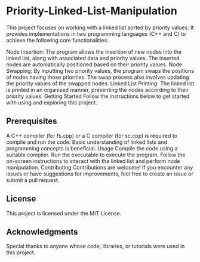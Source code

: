 # Priority-Linked-List-Manipulation
This project focuses on working with a linked list sorted by priority values. It provides implementations in two programming languages (C++ and C) to achieve the following core functionalities:

Node Insertion: The program allows the insertion of new nodes into the linked list, along with associated data and priority values. The inserted nodes are automatically positioned based on their priority values.
Node Swapping: By inputting two priority values, the program swaps the positions of nodes having those priorities. The swap process also involves updating the priority values of the swapped nodes.
Linked List Printing: The linked list is printed in an organized manner, presenting the nodes according to their priority values.
Getting Started
Follow the instructions below to get started with using and exploring this project.

## Prerequisites
A C++ compiler (for fs.cpp) or a C compiler (for sc.cpp) is required to compile and run the code.
Basic understanding of linked lists and programming concepts is beneficial.
Usage
Compile the code using a suitable compiler.
Run the executable to execute the program.
Follow the on-screen instructions to interact with the linked list and perform node manipulation.
Contributing
Contributions are welcome! If you encounter any issues or have suggestions for improvements, feel free to create an issue or submit a pull request.

## License
This project is licensed under the MIT License.

## Acknowledgments
Special thanks to anyone whose code, libraries, or tutorials were used in this project.
